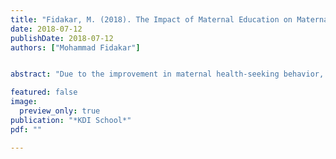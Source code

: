 ```yaml
---
title: "Fidakar, M. (2018). The Impact of Maternal Education on Maternal Health Seeking Behavior in Afghanistan"
date: 2018-07-12
publishDate: 2018-07-12
authors: ["Mohammad Fidakar"]


abstract: "Due to the improvement in maternal health-seeking behavior, Afghanistan witnessed more than a 70 percent reduction in maternal mortality between 1990 and 2015. This study is designed to investigate the impact of maternal education on maternal health-seeking behavior in Afghanistan. In this quantitative research, cross-sectional data from the 2015 AfDHS (Afghanistan Demographic and Health Survey) is utilized. The data analysis was performed using STATA software. By employing OLS and Fixed Effect regressions, the effect of maternal education on antenatal care visits and delivery is estimated by region and ethnicity. The model is validated using possible controlling variables to find the pure effect of maternal education on maternal health habits. The study found that there is a significantly positive effect of maternal education on the number of visits and a strong negative effect on deliveries performed by untrained birth attendants in Afghanistan. Furthermore, the study found that the impact varies across different different ethnic groups and regions, meaning that maternal education is positively correlated with maternal health-seeking behavior across all nationalities and residents, with the highest impact on the Hazara ethnic group and rural residents. These findings call for policymakers to pay great attention to increasing investment in maternal education, considering incentives, and imposing compulsory schooling laws as important factors that can help to remove rural difficulties and socio-cultural barriers to women's education. Ultimately, improved maternal education will enhance maternal health-seeking behavior."

featured: false
image:
  preview_only: true
publication: "*KDI School*"
pdf: ""

---
```


